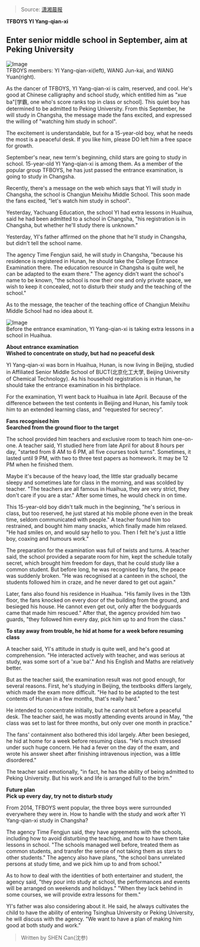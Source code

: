 > Source: [潇湘晨报](http://www.xxcb.cn/depth/jiaodu/2015-08-26/9009582.html)

**TFBOYS YI Yang-qian-xi**
## Enter senior middle school in September, aim at Peking University

![Image](http://f2.xxcb.cn/depth/jiaodu/2015-08-26/73ca5009679f7b132b499cc33671f43d.jpg)  
TFBOYS members: YI Yang-qian-xi(left), WANG Jun-kai, and WANG Yuan(right).

As the dancer of TFBOYS, YI Yang-qian-xi is calm, reserved, and cool. He's good at Chinese calligraphy and school study, which entitled him as "xue ba"[学霸, one who's score ranks top in class or school].
This quiet boy has determined to be admitted to Peking University.
From this September, he will study in Changsha, the message made the fans excited, and expressed the willing of "watching him study in school".

The excitement is understandable, but for a 15-year-old boy, what he needs the most is a peaceful desk.
If you like him, please DO left him a free space for growth.

September's near, new term's beginning, child stars are going to study in school.
15-year-old YI Yang-qian-xi is among them.
As a member of the popular group TFBOYS, he has just passed the entrance examination, is going to study in Changsha.

Recently, there's a message on the web which says that YI will study in Changsha, the school is Changjun Meixihu Middle School.
This soon made the fans excited, "let's watch him study in school".

Yesterday, Yachuang Education, the school YI had extra lessons in Huaihua, said he had been admitted to a school in Changsha, "his registration is in Changsha, but whether he'll study there is unknown."

Yesterday, YI's father affirmed on the phone that he'll study in Changsha, but didn't tell the school name.

The agency Time Fengjun said, he will study in Changsha, "because his residence is registered in Hunan, he should take the College Entrance Examination there.
The education resource in Changsha is quite well, he can be adapted to the exam there."
The agency didn't want the school's name to be known, "the school is now their one and only private space, we wish to keep it concealed, not to disturb their study and the teaching of the school."

As to the message, the teacher of the teaching office of Changjun Meixihu Middle School had no idea about it.

![Image](http://f2.xxcb.cn/depth/jiaodu/2015-08-26/dab7e8c90bb971a948c7cb616d3c3a65.jpg)  
Before the entrance examination, YI Yang-qian-xi is taking extra lessons in a school in Huaihua.

**About entrance examination**  
**Wished to concentrate on study, but had no peaceful desk**

YI Yang-qian-xi was born in Huaihua, Hunan, is now living in Beijing, studied in Affiliated Senior Middle School of BUCT(北京化工大学, Beijing University of Chemical Technology).
As his household registration is in Hunan, he should take the entrance examination in his birthplace.

For the examination, YI went back to Huaihua in late April.
Because of the difference between the test contents in Beijing and Hunan, his family took him to an extended learning class, and "requested for secrecy".

**Fans recognised him**  
**Searched from the ground floor to the target**

The school provided him teachers and exclusive room to teach him one-on-one.
A teacher said, YI studied here from late April for about 8 hours per day, "started from 8 AM to 6 PM, all five courses took turns".
Sometimes, it lasted until 9 PM, with two to three test papers as homework.
It may be 12 PM when he finished them.

Maybe it's because of the heavy load, the little star gradually became sleepy and sometimes late for class in the morning, and was scolded by teacher.
"The teachers are all famous in Huaihua, they are very strict, they don't care if you are a star."
After some times, he would check in on time.

This 15-year-old boy didn't talk much in the beginning, "he's serious in class, but too reserved, he just stared at his mobile phone even in the break time, seldom communicated with people."
A teacher found him too restrained, and bought him many snacks, which finally made him relaxed.
"He had smiles on, and would say hello to you.
Then I felt he's just a little boy, coaxing and humours work."

The preparation for the examination was full of twists and turns.
A teacher said, the school provided a separate room for him, kept the schedule totally secret, which brought him freedom for days, that he could study like a common student.
But before long, he was recognised by fans, the peace was suddenly broken.
"He was recognised at a canteen in the school, the students followed him in craze, and he never dared to get out again."

Later, fans also found his residence in Huaihua.
"His family lives in the 13th floor, the fans knocked on every door of the building from the ground, and besieged his house.
He cannot even get out, only after the bodyguards came that made him rescued."
After that, the agency provided him two guards, "they followed him every day, pick him up to and from the class."

**To stay away from trouble, he hid at home for a week before resuming class**

A teacher said, YI's attitude in study is quite well, and he's good at comprehension.
"He interacted actively with teacher, and was serious at study, was some sort of a 'xue ba'."
And his English and Maths are relatively better.

But as the teacher said, the examination result was not good enough, for several reasons.
First, he's studying in Beijing, the textbooks differs largely, which made the exam more difficult.
"He had to be adapted to the test contents of Hunan in a few months, that's really hard."

He intended to concentrate initially, but he cannot sit before a peaceful desk.
The teacher said, he was mostly attending events around in May, "the class was set to last for three months, but only over one month in practice."

The fans' containment also bothered this idol largely.
After been besieged, he hid at home for a week before resuming class.
"He's much stressed under such huge concern. He had a fever on the day of the exam, and wrote his answer sheet after finishing intravenous injection, was a little disordered."

The teacher said emotionally, "in fact, he has the ability of being admitted to Peking University. But his work and life is arranged full to the brim."

**Future plan**  
**Pick up every day, try not to disturb study**

From 2014, TFBOYS went popular, the three boys were surrounded everywhere they were in.
How to handle with the study and work after YI Yang-qian-xi study in Changsha?

The agency Time Fengjun said, they have agreements with the schools, including how to avoid disturbing the teaching, and how to have them take lessons in school.
"The schools managed well before, treated them as common students, and transfer the sense of not taking them as stars to other students."
The agency also have plans, "the school bans unrelated persons at study time, and we pick him up to and from school."

As to how to deal with the identities of both entertainer and student, the agency said, "they pour into study at school, the performances and events will be arranged on weekends and holidays."
"When they lack behind in some courses, we will provide extra lessons for them."

YI's father was also considering about it.
He said, he always cultivates the child to have the ability of entering Tsinghua University or Peking University, he will discuss with the agency.
"We want to have a plan of making him good at both study and work."

> Written by SHEN Can(沈参)
